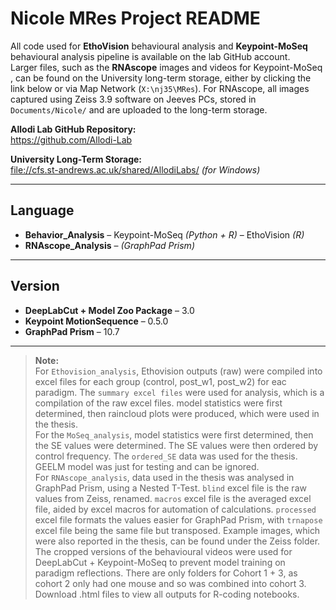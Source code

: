 
# Nicole MRes Project README

All code used for **EthoVision** behavioural analysis and **Keypoint-MoSeq** behavioural analysis pipeline is available on the lab GitHub account.  
Larger files, such as the **RNAscope** images and videos for Keypoint-MoSeq , can be found on the University long-term storage, either by clicking the link below or via Map Network (`X:\nj35\MRes`). 
For RNAscope, all images captured using Zeiss 3.9 software on Jeeves PCs, stored in `Documents/Nicole/` and are uploaded to the long-term storage.

**Allodi Lab GitHub Repository:**  
https://github.com/Allodi-Lab

**University Long-Term Storage:**  
[file://cfs.st-andrews.ac.uk/shared/AllodiLabs/](file://cfs.st-andrews.ac.uk/shared/AllodiLabs/) *(for Windows)*

---

## Language

- **Behavior_Analysis** – Keypoint-MoSeq *(Python + R)* – EthoVision *(R)*
- **RNAscope_Analysis** – *(GraphPad Prism)*

---

## Version

- **DeepLabCut + Model Zoo Package** – 3.0  
- **Keypoint MotionSequence** – 0.5.0  
- **GraphPad Prism** – 10.7

---

> **Note:**  
> For `Ethovision_analysis`, Ethovision outputs (raw) were compiled into excel files for each group (control, post_w1, post_w2) for eac paradigm. The `summary excel files` were used for analysis, which is a compilation of the raw excel files. model statistics were first determined, then raincloud plots were produced, which were used in the thesis.  
> For the `MoSeq_analysis`, model statistics were first determined, then the SE values were determined. The SE values were then ordered by control frequency. The `ordered_SE` data was used for the thesis. GEELM model was just for testing and can be ignored.  
> For `RNAscope_analysis`, data used in the thesis was analysed in GraphPad Prism, using a Nested T-Test. `blind` excel file is the raw values from Zeiss, renamed. `macros` excel file is the averaged excel file, aided by excel macros for automation of calculations. `processed` excel file formats the values easier for GraphPad Prism, with `trnapose` excel file being the same file but transposed. Example images, which were also reported in the thesis, can be found under the Zeiss folder.
> The cropped versions of the behavioural videos were used for DeepLabCut + Keypoint-MoSeq to prevent model training on paradigm reflections. There are only folders for Cohort 1 + 3, as cohort 2 only had one mouse and so was combined into cohort 3.
> Download .html files to view all outputs for R-coding notebooks.

